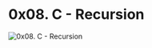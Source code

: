 # 0x08. C - Recursion
![0x08. C - Recursion](https://s3.amazonaws.com/intranet-projects-files/holbertonschool-low_level_programming/219/a88.jpg)
